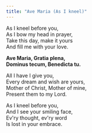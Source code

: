 ```yaml
---
title: "Ave Maria (As I kneel)"
---
```


As I kneel before you,  
As I bow my head in prayer,  
Take this day, make it yours  
And fill me with your love.

**Ave Maria, Gratia plena,  
Dominus tecum, Benedicta tu.**  

All I have I give you,  
Every dream and wish are yours,  
Mother of Christ, Mother of mine,  
Present them to my Lord.

As I kneel before you,  
And I see your smiling face,  
Ev'ry thought, ev'ry word  
Is lost in your embrace.